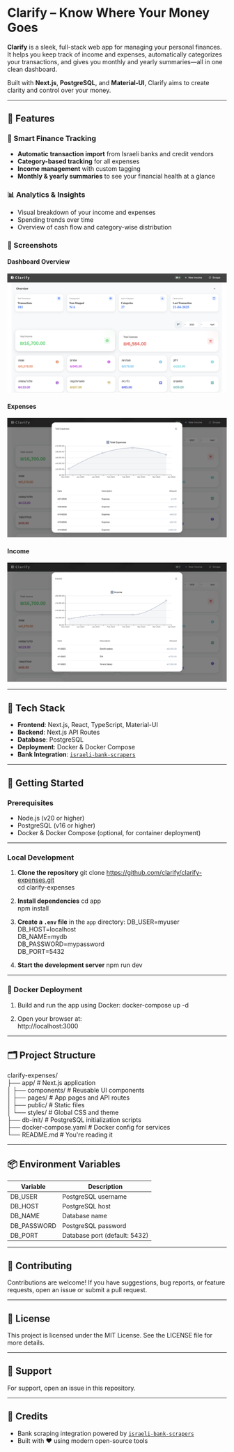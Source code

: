 # Clarify – Know Where Your Money Goes

**Clarify** is a sleek, full-stack web app for managing your personal finances. It helps you keep track of income and expenses, automatically categorizes your transactions, and gives you monthly and yearly summaries—all in one clean dashboard.

Built with **Next.js**, **PostgreSQL**, and **Material-UI**, Clarify aims to create clarity and control over your money.

---

## 🔑 Features

### 💸 Smart Finance Tracking
- **Automatic transaction import** from Israeli banks and credit vendors  
- **Category-based tracking** for all expenses  
- **Income management** with custom tagging  
- **Monthly & yearly summaries** to see your financial health at a glance  

### 📊 Analytics & Insights
- Visual breakdown of your income and expenses  
- Spending trends over time  
- Overview of cash flow and category-wise distribution  

### 📸 Screenshots

#### Dashboard Overview
![Dashboard](app/public/screenshots/dashboard.png)

#### Expenses
![Transactions](app/public/screenshots/expenses.png)

#### Income
![Analytics](app/public/screenshots/income.png)

---

## 🧰 Tech Stack

- **Frontend**: Next.js, React, TypeScript, Material-UI  
- **Backend**: Next.js API Routes  
- **Database**: PostgreSQL  
- **Deployment**: Docker & Docker Compose  
- **Bank Integration**: [`israeli-bank-scrapers`](https://github.com/eshaham/israeli-bank-scrapers)

---

## 🚀 Getting Started

### Prerequisites

- Node.js (v20 or higher)  
- PostgreSQL (v16 or higher)  
- Docker & Docker Compose (optional, for container deployment)

---

### Local Development

1. **Clone the repository**
   git clone https://github.com/clarify/clarify-expenses.git  
   cd clarify-expenses

2. **Install dependencies**
   cd app  
   npm install

3. **Create a `.env` file** in the `app` directory:
   DB_USER=myuser  
   DB_HOST=localhost  
   DB_NAME=mydb  
   DB_PASSWORD=mypassword  
   DB_PORT=5432

4. **Start the development server**
   npm run dev

---

### 🐳 Docker Deployment

1. Build and run the app using Docker:
   docker-compose up -d

2. Open your browser at:  
   http://localhost:3000

---

## 🗂 Project Structure

clarify-expenses/  
├── app/                    # Next.js application  
│   ├── components/         # Reusable UI components  
│   ├── pages/              # App pages and API routes  
│   ├── public/             # Static files  
│   └── styles/             # Global CSS and theme  
├── db-init/                # PostgreSQL initialization scripts  
├── docker-compose.yaml     # Docker config for services  
└── README.md               # You're reading it

---

## 📦 Environment Variables

| Variable      | Description               |  
|---------------|---------------------------|  
| DB_USER       | PostgreSQL username       |  
| DB_HOST       | PostgreSQL host           |  
| DB_NAME       | Database name             |  
| DB_PASSWORD   | PostgreSQL password       |  
| DB_PORT       | Database port (default: 5432) |

---

## 🤝 Contributing

Contributions are welcome! If you have suggestions, bug reports, or feature requests, open an issue or submit a pull request.

---

## 📄 License

This project is licensed under the MIT License. See the LICENSE file for more details.

---

## 💬 Support

For support, open an issue in this repository.

---

## 🙌 Credits

- Bank scraping integration powered by [`israeli-bank-scrapers`](https://github.com/eshaham/israeli-bank-scrapers)  
- Built with ❤️ using modern open-source tools

